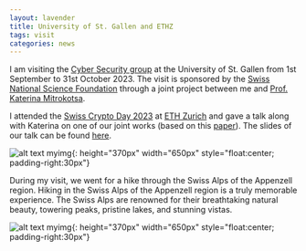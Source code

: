 ```yaml
---
layout: lavender
title: University of St. Gallen and ETHZ
tags: visit
categories: news
---
```


I am visiting the [Cyber Security group](https://cybersecurity.unisg.ch) at the University of St. Gallen from 1st September to 31st October 2023. The visit is sponsored by the [Swiss National Science Foundation](https://www.snf.ch/en) through a joint project between me and [Prof. Katerina Mitrokotsa](https://www.cse.chalmers.se/~aikmitr/).

I attended the [Swiss Crypto Day 2023](https://swisscryptoday.github.io/2023/) at [ETH Zurich](https://ethz.ch/de.html) and gave a talk along with Katerina on one of our joint works (based on this [paper](https://link.springer.com/article/10.1007/s00145-023-09458-2)). The slides of our talk can be found [here](https://drive.google.com/file/d/1NJac4_DFZe00t4nTUfkZW6VCC-FdWMW8/view?usp=share_link).

![alt text myimg](https://github.com/tapaspal9/homepage/assets/27273692/5634e64b-5514-4970-a573-6bedb5ebf464){: height="370px" width="650px" style="float:center; padding-right:30px"}

During my visit, we went for a hike through the Swiss Alps of the Appenzell region. Hiking in the Swiss Alps of the Appenzell region is a truly memorable experience. The Swiss Alps are renowned for their breathtaking natural beauty, towering peaks, pristine lakes, and stunning vistas.

![alt text myimg](https://github.com/tapaspal9/homepage/assets/27273692/c333a29a-99a5-4176-abf0-89d8fd500b3f){: height="370px" width="650px" style="float:center; padding-right:30px"}
